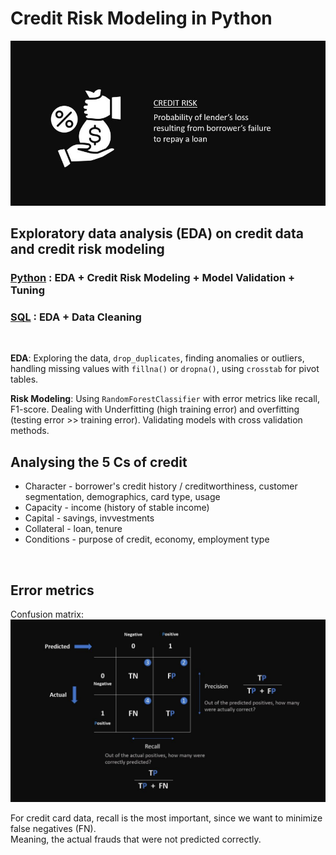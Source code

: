 # Credit Risk Modeling in Python
![](pics/crr.JPG)

## Exploratory data analysis (EDA) on credit data and credit risk modeling <BR/>
### [Python](https://github.com/s1dewalker/Credit-Risk-Modeling-in-Python/blob/main/credit_risk_modeling-2.ipynb) : EDA + Credit Risk Modeling + Model Validation + Tuning<br/>
### [SQL](https://github.com/s1dewalker/Credit-Risk-Modeling-in-Python/blob/main/SQLQuery_cr_loan2.sql) : EDA + Data Cleaning<br/>
<br/>

**EDA**: Exploring the data, `drop_duplicates`, finding anomalies or outliers, handling missing values with `fillna()` or `dropna()`, using `crosstab` for pivot tables. <br/>

**Risk Modeling**: Using `RandomForestClassifier` with error metrics like recall, F1-score. Dealing with Underfitting (high training error) and overfitting (testing error >> training error). Validating models with cross validation methods.<br/>

## Analysing the 5 Cs of credit

- Character - borrower's credit history / creditworthiness, customer segmentation, demographics, card type, usage
- Capacity - income (history of stable income)
- Capital - savings, invvestments
- Collateral - loan, tenure
- Conditions - purpose of credit, economy, employment type
<br/>

## Error metrics <BR/>

Confusion matrix:
![](pics/recall.JPG)

For credit card data, recall is the most important, since we want to minimize false negatives (FN). <BR/>
Meaning, the actual frauds that were not predicted correctly. <br/>




